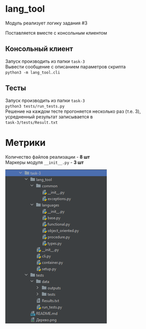 # lang_tool
Модуль реализует логику задания #3

Поставляется вместе с консольным клиентом

## Консольный клиент
Запуск производить из папки `task-3`<br>
Вывести сообщение с описанием параметров скрипта<br>
`python3 -m lang_tool.cli`

## Тесты
Запуск производить из папки `task-3`<br>
`python3 tests/run_tests.py` <br>
Решение на каждом тесте прогоняется несколько раз (т.е. 3),
усредненный результат записывается в <br>
`task-3/tests/Result.txt`

# Метрики
Количество файлов реализации - **8 шт<br>**
Маркеры модуля `__init__.py` - **3 шт**


![дерево файлов](https://github.com/Sarvar17/ABC/blob/homework-3/task-3/Дерево.png)

